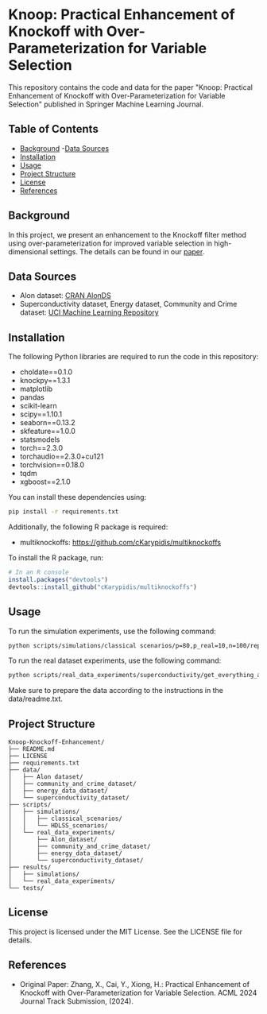 # Knoop: Practical Enhancement of Knockoff with Over-Parameterization for Variable Selection

This repository contains the code and data for the paper "Knoop: Practical Enhancement of Knockoff with Over-Parameterization for Variable Selection" published in Springer Machine Learning Journal.

## Table of Contents
- [Background](#background)
-[Data Sources](#data-sources)
- [Installation](#installation)
- [Usage](#usage)
- [Project Structure](#project-structure)
- [License](#license)
- [References](#references)

## Background
In this project, we present an enhancement to the Knockoff filter method using over-parameterization for improved variable selection in high-dimensional settings. The details can be found in our [paper](https://openreview.net/forum?id=jWeyv03uXM&noteId=jWeyv03uXM).

## Data Sources
- Alon dataset: [CRAN AlonDS](https://search.r-project.org/CRAN/refmans/HiDimDA/html/AlonDS.html)
- Superconductivity dataset, Energy dataset, Community and Crime dataset: [UCI Machine Learning Repository](https://archive.ics.uci.edu/datasets)

## Installation
The following Python libraries are required to run the code in this repository:

- choldate==0.1.0
- knockpy==1.3.1
- matplotlib
- pandas
- scikit-learn
- scipy==1.10.1
- seaborn==0.13.2
- skfeature==1.0.0
- statsmodels
- torch==2.3.0
- torchaudio==2.3.0+cu121
- torchvision==0.18.0
- tqdm
- xgboost==2.1.0

You can install these dependencies using:
```bash
pip install -r requirements.txt
```
Additionally, the following R package is required:
- multiknockoffs:  https://github.com/cKarypidis/multiknockoffs

To install the R package, run:
```R
# In an R console
install.packages("devtools")
devtools::install_github("cKarypidis/multiknockoffs")
```

## Usage
To run the simulation experiments, use the following command:
```bash
python scripts/simulations/classical scenarios/p=80,p_real=10,n=100/repeats.py
```
To run the real dataset experiments, use the following command:
```bash
python scripts/real_data_experiments/superconductivity/get_everything_about_BestKFeatures.py
```
Make sure to prepare the data according to the instructions in the data/readme.txt.

## Project Structure
```plaintext
Knoop-Knockoff-Enhancement/
├── README.md
├── LICENSE
├── requirements.txt
├── data/
│   ├── Alon dataset/
│   ├── community_and_crime_dataset/
│   ├── energy_data_dataset/
│   └── superconductivity_dataset/
├── scripts/
│   ├── simulations/
│   │   ├── classical_scenarios/
│   │   └── HDLSS_scenarios/
│   └── real_data_experiments/
│       ├── Alon_dataset/
│       ├── community_and_crime_dataset/
│       ├── energy_data_dataset/
│       └── superconductivity_dataset/
├── results/
│   ├── simulations/
│   └── real_data_experiments/
└── tests/
```

## License
This project is licensed under the MIT License. See the LICENSE file for details.

## References
- Original Paper: Zhang, X., Cai, Y., Xiong, H.: Practical Enhancement of Knockoff with Over-Parameterization for Variable Selection. ACML 2024 Journal Track Submission, (2024).

